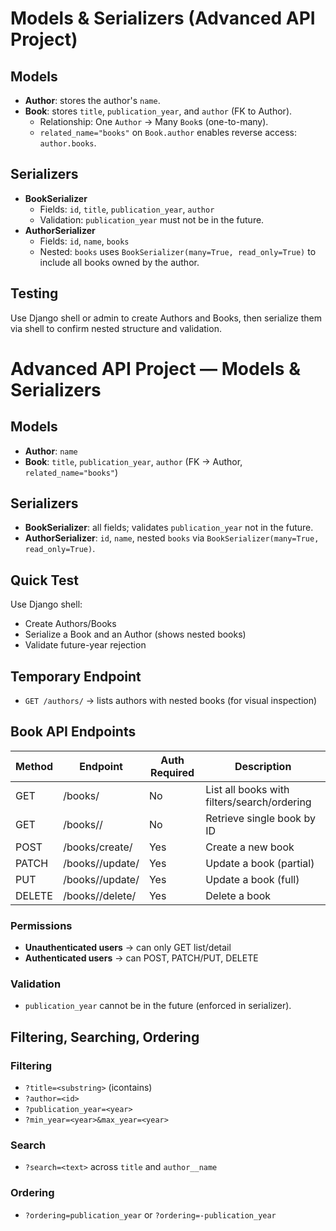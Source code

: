 # Models & Serializers (Advanced API Project)

## Models
- **Author**: stores the author's `name`.
- **Book**: stores `title`, `publication_year`, and `author` (FK to Author).
  - Relationship: One `Author` → Many `Book`s (one-to-many).
  - `related_name="books"` on `Book.author` enables reverse access: `author.books`.

## Serializers
- **BookSerializer**
  - Fields: `id`, `title`, `publication_year`, `author`
  - Validation: `publication_year` must not be in the future.
- **AuthorSerializer**
  - Fields: `id`, `name`, `books`
  - Nested: `books` uses `BookSerializer(many=True, read_only=True)` to include all books owned by the author.

## Testing
Use Django shell or admin to create Authors and Books, then serialize them via shell to confirm nested structure and validation.


# Advanced API Project — Models & Serializers

## Models
- **Author**: `name`
- **Book**: `title`, `publication_year`, `author` (FK → Author, `related_name="books"`)

## Serializers
- **BookSerializer**: all fields; validates `publication_year` not in the future.
- **AuthorSerializer**: `id`, `name`, nested `books` via `BookSerializer(many=True, read_only=True)`.

## Quick Test
Use Django shell:
- Create Authors/Books
- Serialize a Book and an Author (shows nested books)
- Validate future-year rejection

## Temporary Endpoint
- `GET /authors/` → lists authors with nested books (for visual inspection)



## Book API Endpoints

| Method | Endpoint                  | Auth Required | Description |
|--------|---------------------------|---------------|-------------|
| GET    | /books/                   | No            | List all books with filters/search/ordering |
| GET    | /books/<id>/              | No            | Retrieve single book by ID |
| POST   | /books/create/            | Yes           | Create a new book |
| PATCH  | /books/<id>/update/       | Yes           | Update a book (partial) |
| PUT    | /books/<id>/update/       | Yes           | Update a book (full) |
| DELETE | /books/<id>/delete/       | Yes           | Delete a book |

### Permissions
- **Unauthenticated users** → can only GET list/detail
- **Authenticated users** → can POST, PATCH/PUT, DELETE

### Validation
- `publication_year` cannot be in the future (enforced in serializer).


## Filtering, Searching, Ordering

### Filtering
- `?title=<substring>` (icontains)
- `?author=<id>`
- `?publication_year=<year>`
- `?min_year=<year>&max_year=<year>`

### Search
- `?search=<text>` across `title` and `author__name`

### Ordering
- `?ordering=publication_year` or `?ordering=-publication_year`

